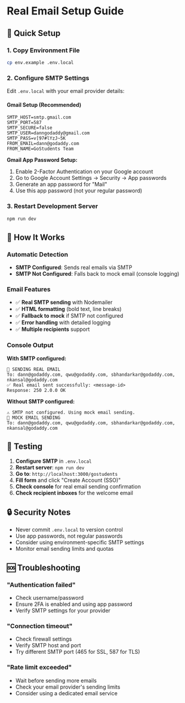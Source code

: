# Real Email Setup Guide

## 🚀 Quick Setup

### 1. Copy Environment File
```bash
cp env.example .env.local
```

### 2. Configure SMTP Settings
Edit `.env.local` with your email provider details:

#### Gmail Setup (Recommended)
```env
SMTP_HOST=smtp.gmail.com
SMTP_PORT=587
SMTP_SECURE=false
SMTP_USER=danngodaddy@gmail.com
SMTP_PASS=v[97#lYzJ~5K
FROM_EMAIL=dann@godaddy.com
FROM_NAME=GoStudents Team
```

**Gmail App Password Setup:**
1. Enable 2-Factor Authentication on your Google account
2. Go to Google Account Settings → Security → App passwords
3. Generate an app password for "Mail"
4. Use this app password (not your regular password)




### 3. Restart Development Server
```bash
npm run dev
```

## 🔧 How It Works

### Automatic Detection
- **SMTP Configured**: Sends real emails via SMTP
- **SMTP Not Configured**: Falls back to mock email (console logging)

### Email Features
- ✅ **Real SMTP sending** with Nodemailer
- ✅ **HTML formatting** (bold text, line breaks)
- ✅ **Fallback to mock** if SMTP not configured
- ✅ **Error handling** with detailed logging
- ✅ **Multiple recipients** support

### Console Output
**With SMTP configured:**
```
📧 SENDING REAL EMAIL
To: dann@godaddy.com, qwu@godaddy.com, sbhandarkar@godaddy.com, nkansal@godaddy.com
✅ Real email sent successfully: <message-id>
Response: 250 2.0.0 OK
```

**Without SMTP configured:**
```
⚠️ SMTP not configured. Using mock email sending.
📧 MOCK EMAIL SENDING
To: dann@godaddy.com, qwu@godaddy.com, sbhandarkar@godaddy.com, nkansal@godaddy.com
```

## 🧪 Testing

1. **Configure SMTP** in `.env.local`
2. **Restart server**: `npm run dev`
3. **Go to**: `http://localhost:3000/gostudents`
4. **Fill form** and click "Create Account (SSO)"
5. **Check console** for real email sending confirmation
6. **Check recipient inboxes** for the welcome email

## 🔒 Security Notes

- Never commit `.env.local` to version control
- Use app passwords, not regular passwords
- Consider using environment-specific SMTP settings
- Monitor email sending limits and quotas

## 🆘 Troubleshooting

### "Authentication failed"
- Check username/password
- Ensure 2FA is enabled and using app password
- Verify SMTP settings for your provider

### "Connection timeout"
- Check firewall settings
- Verify SMTP host and port
- Try different SMTP port (465 for SSL, 587 for TLS)

### "Rate limit exceeded"
- Wait before sending more emails
- Check your email provider's sending limits
- Consider using a dedicated email service
